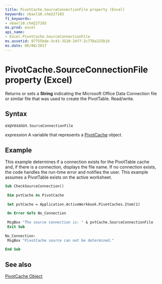 ```yaml
---
title: PivotCache.SourceConnectionFile property (Excel)
keywords: vbaxl10.chm227103
f1_keywords:
- vbaxl10.chm227103
ms.prod: excel
api_name:
- Excel.PivotCache.SourceConnectionFile
ms.assetid: 87755bde-3c43-3520-24f7-2c778a225b18
ms.date: 06/08/2017
---
```



# PivotCache.SourceConnectionFile property (Excel)

Returns or sets a  **String** indicating the Microsoft Office Data Connection file or similar file that was used to create the PivotTable. Read/write.


## Syntax

_expression_. `SourceConnectionFile`

_expression_ A variable that represents a [PivotCache](Excel.PivotCache.md) object.


## Example

This example determines if a connection exists for the PivotTable cache and, if there is a connection, displays the file name. If no connection exists, the code handles the run-time error and notifies the user. This example assumes a PivotTable exists on the active worksheet.


```vb
Sub CheckSourceConnection() 
 
 Dim pvtCache As PivotCache 
 
 Set pvtCache = Application.ActiveWorkbook.PivotCaches.Item(1) 
 
 On Error GoTo No_Connection 
 
 MsgBox "The source connection is: " & pvtCache.SourceConnectionFile 
 Exit Sub 
 
No_Connection: 
 MsgBox "PivotCache source can not be determined." 
 
End Sub
```


## See also


[PivotCache Object](Excel.PivotCache.md)

